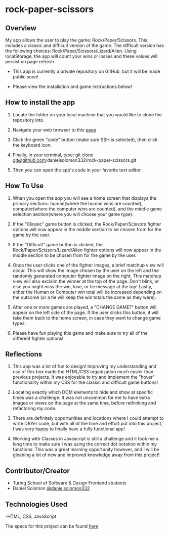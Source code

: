 # rock-paper-scissors


## Overview
My app allows the user to play the game: Rock/Paper/Scissors. This includes a classic and difficult version of the game. The difficult version has the following choices: Rock/Paper/Scissors/Lizard/Alien. Using localStorage, the app will count your wins or losses and these values will persist on page refresh.

- This app is currently a private repository on GitHub, but it will be made public soon!

- Please view the installation and game instructions below!

## How to install the app

1. Locate the folder on your local machine that you would like to clone the repository into.

2. Navigate your web browser to this [page](https://github.com/danielsolomon332/rock-paper-scissors)

3. Click the green "code" button (make sure SSH is selected), then click the keyboard icon.

4. Finally, in your terminal, type: git clone git@github.com:danielsolomon332/rock-paper-scissors.git

5. Then you can open the app's code in your favorite text editor.

## How To Use

1. When you open the app you will see a home screen that displays the primary sections: human(where the human wins are counted), computer(where the computer wins are counted), and the middle game selection section(where you will choose your game type).
[](<img width="1437" alt="Screen Shot 2021-11-16 at 8 08 28 PM" src="https://user-images.githubusercontent.com/90291724/142127615-7106f915-a052-46c1-b8fd-7c5062f3b61e.png">)

2. If the "Classic" game button is clicked, the Rock/Paper/Scissors fighter options will now appear in the middle section to be chosen from for the game by the user.
[](<img width="1436" alt="Screen Shot 2021-11-16 at 8 14 00 PM" src="https://user-images.githubusercontent.com/90291724/142128044-7499c3b5-df06-4763-b10c-8a86f86cb60f.png">)

3. If the "Difficult" game button is clicked, the Rock/Paper/Scissors/Lizard/Alien fighter options will now appear in the middle section to be chosen from for the game by the user.
[](<img width="1438" alt="Screen Shot 2021-11-16 at 8 15 21 PM" src="https://user-images.githubusercontent.com/90291724/142128147-02e7a659-23cc-42c6-a33e-f2fb48513f0b.png">)

4. Once the user clicks one of the fighter images, a brief matchup view will occur. This will show the image chosen by the user on the left and the randomly generated computer fighter image on the right. This matchup view will also exclaim the winner at the top of the page. Don't blink, or else you might miss the win, lose, or tie message at the top! Lastly, either the Human or Computer win total will be increased depending on the outcome (or a tie will keep the win totals the same as they were).
[](<img width="1436" alt="Screen Shot 2021-11-16 at 8 23 13 PM" src="https://user-images.githubusercontent.com/90291724/142129209-d1cf5779-6f32-40a9-8fdf-2d2d59df88d3.png">)

[](<img width="1438" alt="Screen Shot 2021-11-16 at 8 27 56 PM" src="https://user-images.githubusercontent.com/90291724/142129421-063e7b2b-5b13-4559-96e3-777fa23094b3.png">)

5. After one or more games are played, a "CHANGE GAME?" button will appear on the left side of the page. If the user clicks this button, it will take them back to the home screen, in case they want to change game types.
[](<img width="1437" alt="Screen Shot 2021-11-16 at 8 23 41 PM" src="https://user-images.githubusercontent.com/90291724/142129716-5bdb9b29-7984-41cb-aac0-d984d2cef7c4.png">)

6. Please have fun playing this game and make sure to try all of the different fighter options!

## Reflections

1. This app was a lot of fun to design! Improving my understanding and use of flex box made the HTML/CSS organization much easier than previous projects. It was enjoyable to try and implement the "hover" functionality within my CSS for the classic and difficult game buttons!

2. Locating exactly which DOM elements to hide and show at specific times was a challenge. It was not uncommon for me to have extra images or views on the page at the same time, before rethinking and refactoring my code.

3. There are definitely opportunities and locations where I could attempt to write DRYer code, but with all of the time and effort put into this project, I was very happy to finally have a fully functional app!

4. Working with Classes in Javascript is still a challenge and it took me a long time to make sure I was using the correct dot notation within my functions. This was a great learning opportunity however, and I will be gleaning a lot of new and improved knowledge away from this project!

## Contributor/Creator
- Turing School of Software & Design Frontend students
 - Daniel Solomon [@danielsolomon332](https://github.com/danielsolomon332)

## Technologies Used

-HTML, CSS, JavaScript

The specs for this project can be found [here](https://frontend.turing.edu/projects/module-1/intention-timer-group.html)
